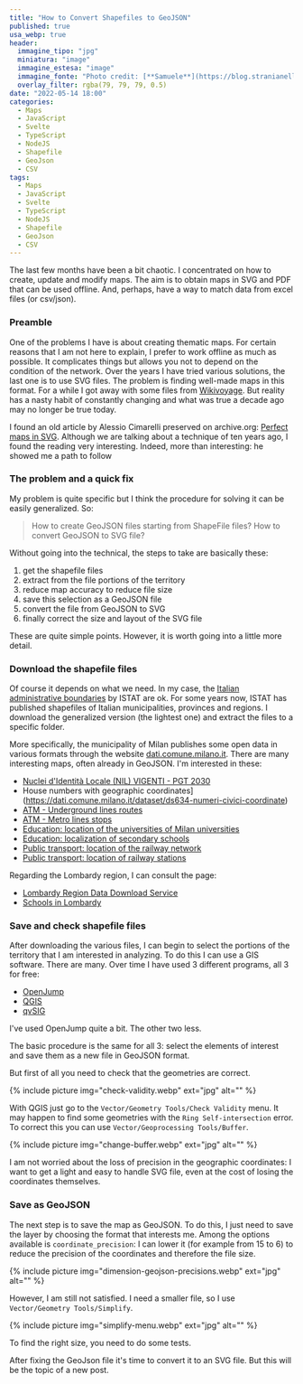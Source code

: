 ```yaml
---
title: "How to Convert Shapefiles to GeoJSON"
published: true
usa_webp: true
header:
  immagine_tipo: "jpg"
  miniatura: "image"
  immagine_estesa: "image"
  immagine_fonte: "Photo credit: [**Samuele**](https://blog.stranianelli.com/)"
  overlay_filter: rgba(79, 79, 79, 0.5)
date: "2022-05-14 18:00"
categories:
  - Maps
  - JavaScript
  - Svelte
  - TypeScript
  - NodeJS
  - Shapefile
  - GeoJson
  - CSV
tags:
  - Maps
  - JavaScript
  - Svelte
  - TypeScript
  - NodeJS
  - Shapefile
  - GeoJson
  - CSV
---
```


The last few months have been a bit chaotic. I concentrated on how to create, update and modify maps. The aim is to obtain maps in SVG and PDF that can be used offline. And, perhaps, have a way to match data from excel files (or csv/json).

### Preamble

One of the problems I have is about creating thematic maps. For certain reasons that I am not here to explain, I prefer to work offline as much as possible. It complicates things but allows you not to depend on the condition of the network. Over the years I have tried various solutions, the last one is to use SVG files. The problem is finding well-made maps in this format. For a while I got away with some files from [Wikivoyage](https://it.wikivoyage.org/wiki/File:Provinces_and_municipalities_in_Lombardy.svg). But reality has a nasty habit of constantly changing and what was true a decade ago may no longer be true today.

I found an old article by Alessio Cimarelli preserved on archive.org: [Perfect maps in SVG](https://web.archive.org/web/20180317050240/http://old.dataninja.it/mappe-perfette-in-svg/). Although we are talking about a technique of ten years ago, I found the reading very interesting. Indeed, more than interesting: he showed me a path to follow

### The problem and a quick fix

My problem is quite specific but I think the procedure for solving it can be easily generalized. So:

> How to create GeoJSON files starting from ShapeFile files?
> How to convert GeoJSON to SVG file?

Without going into the technical, the steps to take are basically these:

1. get the shapefile files
2. extract from the file portions of the territory
3. reduce map accuracy to reduce file size
4. save this selection as a GeoJSON file
5. convert the file from GeoJSON to SVG
6. finally correct the size and layout of the SVG file

These are quite simple points. However, it is worth going into a little more detail.

### Download the shapefile files

Of course it depends on what we need. In my case, the [Italian administrative boundaries](https://www.istat.it/it/archivio/222527) by ISTAT are ok. For some years now, ISTAT has published shapefiles of Italian municipalities, provinces and regions. I download the generalized version (the lightest one) and extract the files to a specific folder.

More specifically, the municipality of Milan publishes some open data in various formats through the website [dati.comune.milano.it](https://dati.comune.milano.it/dataset). There are many interesting maps, often already in GeoJSON. I'm interested in these:

- [Nuclei d'Identità Locale (NIL) VIGENTI - PGT 2030](https://dati.comune.milano.it/dataset/ds964-nil-vigenti-pgt-2030)
- House numbers with geographic coordinates](https://dati.comune.milano.it/dataset/ds634-numeri-civici-coordinate)
- [ATM - Underground lines routes](https://dati.comune.milano.it/dataset/ds539_atm-percorsi-linee-metropolitane)
- [ATM - Metro lines stops](https://dati.comune.milano.it/dataset/ds535_atm-fermate-linee-metropolitane)
- [Education: location of the universities of Milan universities](https://dati.comune.milano.it/dataset/ds94-infogeo-atenei-sedi-localizzazione)
- [Education: localization of secondary schools](https://dati.comune.milano.it/dataset/ds78_infogeo_scuole_secondarie_ii_grado_localizzazione_)
- [Public transport: location of the railway network](https://dati.comune.milano.it/dataset/ds81_infogeo_rete_ferroviaria_localizzazione_)
- [Public transport: location of railway stations](https://dati.comune.milano.it/dataset/ds80_infogeo_stazioni_ferroviarie_localizzazione_)

Regarding the Lombardy region, I can consult the page:

- [Lombardy Region Data Download Service](https://www.geoportale.regione.lombardia.it/download-ricerca)
- [Schools in Lombardy](https://www.geoportale.regione.lombardia.it/download-pacchetti?p_p_id=dwnpackageportlet_WAR_gptdownloadportlet&p_p_lifecycle=0&p_p_state=normal&p_p_mode=view&_dwnpackageportlet_WAR_gptdownloadportlet_metadataid=%7BDDF3E399-2BF1-4A3A-B62A-5255B1D83BC0%7D)

### Save and check shapefile files

After downloading the various files, I can begin to select the portions of the territory that I am interested in analyzing. To do this I can use a GIS software. There are many. Over time I have used 3 different programs, all 3 for free:

- [OpenJump](http://www.openjump.org/)
- [QGIS](https://qgis.org/it/site/)
- [qvSIG](http://www.gvsig.com/it/prodotti/gvsig-desktop)

I've used OpenJump quite a bit. The other two less.

The basic procedure is the same for all 3: select the elements of interest and save them as a new file in GeoJSON format.

But first of all you need to check that the geometries are correct.

{% include picture img="check-validity.webp" ext="jpg" alt="" %}

With QGIS just go to the `Vector/Geometry Tools/Check Validity` menu. It may happen to find some geometries with the `Ring Self-intersection` error. To correct this you can use `Vector/Geoprocessing Tools/Buffer`.

{% include picture img="change-buffer.webp" ext="jpg" alt="" %}

I am not worried about the loss of precision in the geographic coordinates: I want to get a light and easy to handle SVG file, even at the cost of losing the coordinates themselves.

### Save as GeoJSON

The next step is to save the map as GeoJSON. To do this, I just need to save the layer by choosing the format that interests me. Among the options available is `coordinate_precision`: I can lower it (for example from 15 to 6) to reduce the precision of the coordinates and therefore the file size.

{% include picture img="dimension-geojson-precisions.webp" ext="jpg" alt="" %}

However, I am still not satisfied. I need a smaller file, so I use `Vector/Geometry Tools/Simplify`.

{% include picture img="simplify-menu.webp" ext="jpg" alt="" %}

To find the right size, you need to do some tests.

After fixing the GeoJson file it's time to convert it to an SVG file. But this will be the topic of a new post.
